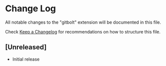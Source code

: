 # Change Log

All notable changes to the "gitbolt" extension will be documented in this file.

Check [Keep a Changelog](http://keepachangelog.com/) for recommendations on how to structure this file.

## [Unreleased]

- Initial release